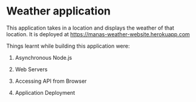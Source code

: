 # Weather application

This application takes in a location and displays the weather of that location.
It is deployed at <https://manas-weather-website.herokuapp.com>

Things learnt while building this application were:

1. Asynchronous Node.js

2. Web Servers

3. Accessing API from Browser

4. Application Deployment

